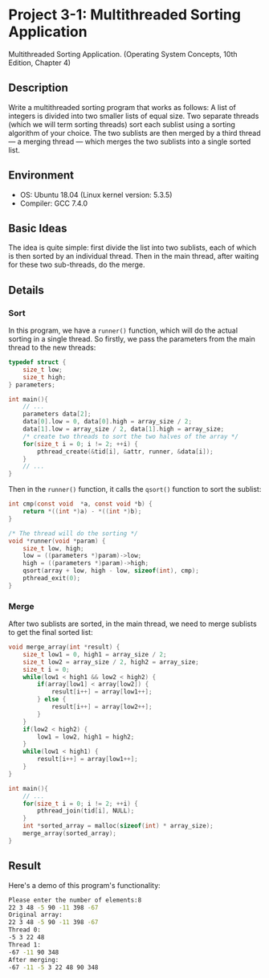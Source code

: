 # Project 3-1: Multithreaded Sorting Application

Multithreaded Sorting Application. (Operating System Concepts, 10th Edition, Chapter 4)

## Description

Write a multithreaded sorting program that works as follows: A list of integers is divided into two smaller lists of equal size. Two separate threads (which we will term sorting threads) sort each sublist using a sorting algorithm of your choice. The two sublists are then merged by a third thread — a merging thread — which merges the two sublists into a single sorted list.

## Environment

- OS: Ubuntu 18.04 (Linux kernel version: 5.3.5)
- Compiler: GCC 7.4.0 

## Basic Ideas

The idea is quite simple: first divide the list into two sublists, each of which is then sorted by an individual thread. Then in the main thread, after waiting for these two sub-threads, do the merge.

## Details

### Sort

In this program, we have a `runner()` function, which will do the actual sorting in a single thread. So firstly, we pass the parameters from the main thread to the new threads:

```c
typedef struct {
    size_t low;
    size_t high;
} parameters;

int main(){
    // ...
	parameters data[2];
    data[0].low = 0, data[0].high = array_size / 2;
    data[1].low = array_size / 2, data[1].high = array_size;
    /* create two threads to sort the two halves of the array */
    for(size_t i = 0; i != 2; ++i) {
        pthread_create(&tid[i], &attr, runner, &data[i]);
    }
    // ...
}
```

Then in the `runner()` function, it calls the `qsort()` function to sort the sublist:

```c
int cmp(const void  *a, const void *b) {
    return *((int *)a) - *((int *)b);
}

/* The thread will do the sorting */
void *runner(void *param) {
    size_t low, high;
    low = ((parameters *)param)->low;
    high = ((parameters *)param)->high;
    qsort(array + low, high - low, sizeof(int), cmp);
    pthread_exit(0);
}
```

### Merge

After two sublists are sorted, in the main thread, we need to merge sublists to get the final sorted list:

```c
void merge_array(int *result) {
    size_t low1 = 0, high1 = array_size / 2;
    size_t low2 = array_size / 2, high2 = array_size;
    size_t i = 0;
    while(low1 < high1 && low2 < high2) {
        if(array[low1] < array[low2]) {
            result[i++] = array[low1++];
        } else {
            result[i++] = array[low2++];
        }
    }
    if(low2 < high2) {
        low1 = low2, high1 = high2;
    }
    while(low1 < high1) {
        result[i++] = array[low1++];
    }
}

int main(){
    // ...
    for(size_t i = 0; i != 2; ++i) {
        pthread_join(tid[i], NULL);
    }
    int *sorted_array = malloc(sizeof(int) * array_size);
    merge_array(sorted_array);
}
```

## Result

Here's a demo of this program's functionality:

```bash
Please enter the number of elements:8
22 3 48 -5 90 -11 398 -67
Original array:
22 3 48 -5 90 -11 398 -67
Thread 0:
-5 3 22 48
Thread 1:
-67 -11 90 348
After merging:
-67 -11 -5 3 22 48 90 348
```